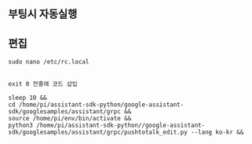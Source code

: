 ## 부팅시 자동실행

## 편집
    sudo nano /etc/rc.local
    
    
    exit 0 전줄에 코드 삽입
    
    sleep 10 && 
    cd /home/pi/assistant-sdk-python/google-assistant-sdk/googlesamples/assistant/grpc &&
    source /home/pi/env/bin/activate &&
    python3 /home/pi/assistant-sdk-python//google-assistant-sdk/googlesamples/assistant/grpc/pushtotalk_edit.py --lang ko-kr &&
